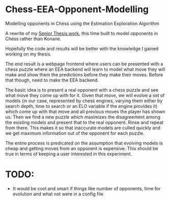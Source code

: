 # Chess-EEA-Opponent-Modelling
Modelling opponents in Chess using the Estimation Exploration Algorithm

A rewrite of my [Senior Thesis work](https://github.com/okiyama/EEA-Opponent-Modeling), this time built to model opponents in Chess rather than Konane.

Hopefully the code and results will be better with the knowledge I gained working on my thesis.

The end result is a webpage frontend where users can be presented with a chess puzzle where an EEA backend will learn to model what move they will make and show them the predictions before they make their moves. Before that though, need to make the EEA backend.

The basic idea is to present a real opponent with a chess puzzle and see what move they come up with for it. Given that move, we will evolve a set of models (in our case, represented by chess engines, varying them either by search depth, time to search or an ELO variable if the engine provides it) which come up with that move and all previous moves the player has shown us. Then we find a new puzzle which maximizes the disagreement among the existing models and present that to the real opponent. Rinse and repeat from there. This makes it so that inaccurate models are culled quickly and we get maximum information out of the opponent for each puzzle. 

The entire process is predicated on the assumption that evolving models is cheap and getting moves from an opponent is expensive. This should be true in terms of keeping a user interested in this experiment.


# TODO:  
 * It would be cool and smart if things like number of opponents, time for evolution and what not were in a config file